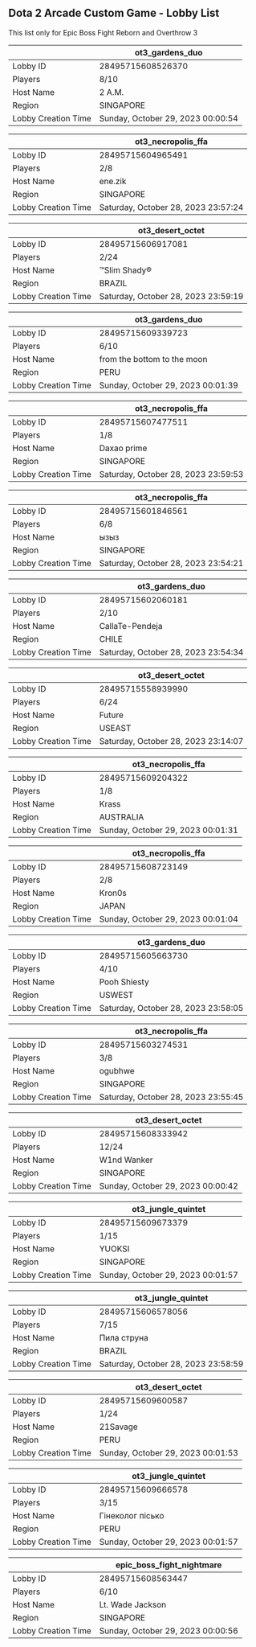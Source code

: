 ## Dota 2 Arcade Custom Game - Lobby List

This list only for Epic Boss Fight Reborn and Overthrow 3

|  | ot3_gardens_duo |
| ------ | ------ |
| Lobby ID | 28495715608526370 |
| Players | 8/10 |
| Host Name | 2 A.M. |
| Region | SINGAPORE |
| Lobby Creation Time | Sunday, October 29, 2023 00:00:54 |


|  | ot3_necropolis_ffa |
| ------ | ------ |
| Lobby ID | 28495715604965491 |
| Players | 2/8 |
| Host Name | ene.zik |
| Region | SINGAPORE |
| Lobby Creation Time | Saturday, October 28, 2023 23:57:24 |


|  | ot3_desert_octet |
| ------ | ------ |
| Lobby ID | 28495715606917081 |
| Players | 2/24 |
| Host Name | ™Slim Shady® |
| Region | BRAZIL |
| Lobby Creation Time | Saturday, October 28, 2023 23:59:19 |


|  | ot3_gardens_duo |
| ------ | ------ |
| Lobby ID | 28495715609339723 |
| Players | 6/10 |
| Host Name | from the bottom to the moon |
| Region | PERU |
| Lobby Creation Time | Sunday, October 29, 2023 00:01:39 |


|  | ot3_necropolis_ffa |
| ------ | ------ |
| Lobby ID | 28495715607477511 |
| Players | 1/8 |
| Host Name | Daxao prime |
| Region | SINGAPORE |
| Lobby Creation Time | Saturday, October 28, 2023 23:59:53 |


|  | ot3_necropolis_ffa |
| ------ | ------ |
| Lobby ID | 28495715601846561 |
| Players | 6/8 |
| Host Name | ызыз |
| Region | SINGAPORE |
| Lobby Creation Time | Saturday, October 28, 2023 23:54:21 |


|  | ot3_gardens_duo |
| ------ | ------ |
| Lobby ID | 28495715602060181 |
| Players | 2/10 |
| Host Name | CallaTe-Pendeja |
| Region | CHILE |
| Lobby Creation Time | Saturday, October 28, 2023 23:54:34 |


|  | ot3_desert_octet |
| ------ | ------ |
| Lobby ID | 28495715558939990 |
| Players | 6/24 |
| Host Name | Future |
| Region | USEAST |
| Lobby Creation Time | Saturday, October 28, 2023 23:14:07 |


|  | ot3_necropolis_ffa |
| ------ | ------ |
| Lobby ID | 28495715609204322 |
| Players | 1/8 |
| Host Name | Krass |
| Region | AUSTRALIA |
| Lobby Creation Time | Sunday, October 29, 2023 00:01:31 |


|  | ot3_necropolis_ffa |
| ------ | ------ |
| Lobby ID | 28495715608723149 |
| Players | 2/8 |
| Host Name | Kron0s |
| Region | JAPAN |
| Lobby Creation Time | Sunday, October 29, 2023 00:01:04 |


|  | ot3_gardens_duo |
| ------ | ------ |
| Lobby ID | 28495715605663730 |
| Players | 4/10 |
| Host Name | Pooh Shiesty |
| Region | USWEST |
| Lobby Creation Time | Saturday, October 28, 2023 23:58:05 |


|  | ot3_necropolis_ffa |
| ------ | ------ |
| Lobby ID | 28495715603274531 |
| Players | 3/8 |
| Host Name | ogubhwe |
| Region | SINGAPORE |
| Lobby Creation Time | Saturday, October 28, 2023 23:55:45 |


|  | ot3_desert_octet |
| ------ | ------ |
| Lobby ID | 28495715608333942 |
| Players | 12/24 |
| Host Name | W1nd Wanker |
| Region | SINGAPORE |
| Lobby Creation Time | Sunday, October 29, 2023 00:00:42 |


|  | ot3_jungle_quintet |
| ------ | ------ |
| Lobby ID | 28495715609673379 |
| Players | 1/15 |
| Host Name | YUOKSI |
| Region | SINGAPORE |
| Lobby Creation Time | Sunday, October 29, 2023 00:01:57 |


|  | ot3_jungle_quintet |
| ------ | ------ |
| Lobby ID | 28495715606578056 |
| Players | 7/15 |
| Host Name | Пила струна |
| Region | BRAZIL |
| Lobby Creation Time | Saturday, October 28, 2023 23:58:59 |


|  | ot3_desert_octet |
| ------ | ------ |
| Lobby ID | 28495715609600587 |
| Players | 1/24 |
| Host Name | 21Savage |
| Region | PERU |
| Lobby Creation Time | Sunday, October 29, 2023 00:01:53 |


|  | ot3_jungle_quintet |
| ------ | ------ |
| Lobby ID | 28495715609666578 |
| Players | 3/15 |
| Host Name | Гінеколог пісько |
| Region | PERU |
| Lobby Creation Time | Sunday, October 29, 2023 00:01:57 |


|  | epic_boss_fight_nightmare |
| ------ | ------ |
| Lobby ID | 28495715608563447 |
| Players | 6/10 |
| Host Name | Lt. Wade Jackson |
| Region | SINGAPORE |
| Lobby Creation Time | Sunday, October 29, 2023 00:00:56 |


